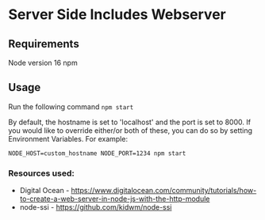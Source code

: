# Server Side Includes Webserver

## Requirements

Node version 16
npm

## Usage

Run the following command
`npm start`

By default, the hostname is set to 'localhost' and the port is set to 8000. If you would like to override either/or both of these, you can do so by setting Environment Variables. For example:

`NODE_HOST=custom_hostname NODE_PORT=1234 npm start`

### Resources used:

- Digital Ocean - https://www.digitalocean.com/community/tutorials/how-to-create-a-web-server-in-node-js-with-the-http-module
- node-ssi - https://github.com/kidwm/node-ssi

